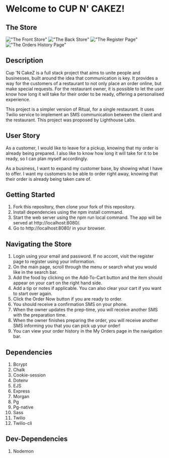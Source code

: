 Welcome to CUP N' CAKEZ!
=========
## The Store

!["The Front Store"](URL)
!["The Back Store"](URL)
!["The Register Page"](URL)
!["The Orders History Page"](URL)

## Description

Cup 'N CakeZ is a full stack project that aims to unite people and businesses, built around the idea that communication is key. It provides a way for the customers of a restaurant to not only place an order online, but make special requests. For the restaurant owner, it is possible to let the user know how long it will take for their order to be ready, offering a personalised experience.

This project is a simpler version of Ritual, for a single restaurant. It uses Twilio service to implement an SMS communication between the client and the restaurant. This project was proposed by Lighthouse Labs.

## User Story

As a customer, I would like to leave for a pickup, knowing that my order is already being prepared. I also like to know how long it will take for it to be ready, so I can plan myself accordingly.

As a business, I want to expand my customer base, by showing what I have to offer. I want my customers to be able to order right away, knowing that their order is already being taken care of.

## Getting Started

1. Fork this repository, then clone your fork of this repository.
2. Install dependencies using the npm install command.
3. Start the web server using the npm run local command. The app will be served at http://localhost:8080/.
4. Go to http://localhost:8080/ in your browser.

## Navigating the Store

1. Login using your email and password. If no accont, visit the register page to register using your information.
2. On the main page, scroll through the menu or search what you would like in the search bar.
3. Add the food by clicking on the Add-To-Cart button and the item should appear on your cart on the right hand side.
4. Add a tip or notes if applicable. You can also clear your cart if you want to start over again.
5. Click the Order Now button if you are ready to order.
6. You should receive a confirmation SMS on your phone.
7. When the owner updates the prep-time, you will receive another SMS with the preparation time.
8. When the owner finishes preparing the order, you will receive another SMS informing you that you can pick up your order!
9. You can view your order history in the My Orders page in the navigation bar.

## Dependencies

1. Bcrypt
2. Chalk
3. Cookie-session
4. Dotenv
5. EJS
6. Express
7. Morgan
8. Pg
9. Pg-native
10. Sass
11. Twilio
12. Twilio-cli

## Dev-Dependencies

1. Nodemon


